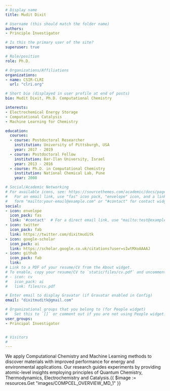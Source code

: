 ```yaml
---
# Display name
title: Mudit Dixit

# Username (this should match the folder name)
authors:
- Principle Investigator

# Is this the primary user of the site?
superuser: true

# Role/position
role: Ph.D.

# Organizations/Affiliations
organizations:
- name: CSIR-CLRI
  url: "clri.org"

# Short bio (displayed in user profile at end of posts)
bio: Mudit Dixit, Ph.D. Computational Chemistry

interests:
- Electrochemical Energy Storage
- Computational Catalysis
- Machine Learning for Chemistry

education:
  courses:
  - course: Postdoctoral Researcher
    institution: University of Pittsburgh, USA
    year: 2017 - 2019
  - course: Postdoctoral Fellow
    institution: Bar-Ilan University, Israel 
    year: 2013 - 2016
  - course: Ph.D. in Computational Chemistry
    institution: National Chemical Lab, Pune
    year: 2008

# Social/Academic Networking
# For available icons, see: https://sourcethemes.com/academic/docs/page-builder/#icons
#   For an email link, use "fas" icon pack, "envelope" icon, and a link in the
#   form "mailto:your-email@example.com" or "#contact" for contact widget.
social:
- icon: envelope
  icon_pack: fas
  link: '#contact'  # For a direct email link, use "mailto:test@example.org".
- icon: twitter
  icon_pack: fab
  link: https://twitter.com/dixitmuditk
- icon: google-scholar
  icon_pack: ai
  link: https://scholar.google.co.uk/citations?user=sIwtMXoAAAAJ
- icon: github
  icon_pack: fab
  link: 
# Link to a PDF of your resume/CV from the About widget.
# To enable, copy your resume/CV to `static/files/cv.pdf` and uncomment the lines below.
# - icon: cv
#   icon_pack: ai
#   link: files/cv.pdf

# Enter email to display Gravatar (if Gravatar enabled in Config)
email: "dixitmuditk@gmail.com"

# Organizational groups that you belong to (for People widget)
#   Set this to `[]` or comment out if you are not using People widget.
user_groups:
- Principal Investigator


# Visitors
#
---
```


We apply Computational Chemistry and Machine Learning methods to discover materials with improved performance for energy and 
environmental applications. Our research guides experiments by providing atomic-level insights employing principles of Quantum Chemistry, Thermodynamics, Electrochemistry
and Catalysis.{{ $image := resources.Get "images/COMPCEL_OVERVIEW_MD_1" }}
